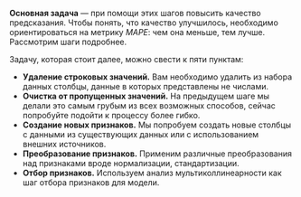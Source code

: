 **Основная задача** — при помощи этих шагов повысить качество предсказания. Чтобы понять, что качество улучшилось, необходимо ориентироваться на метрику *MAPE*: чем она меньше, тем лучше. Рассмотрим шаги подробнее.

Задачу, которая стоит далее, можно свести к пяти пунктам:

* **Удаление строковых значений.** Вам необходимо удалить из набора данных столбцы, данные в которых представлены не числами.
* **Очистка от пропущенных значений.** На предыдущем шаге мы делали это самым грубым из всех возможных способов, сейчас попробуйте подойти к процессу более гибко.
* **Создание новых признаков.** Мы попробуем создать новые столбцы с данными из существующих данных или с использованием внешних источников.
* **Преобразование признаков.** Применим различные преобразования над признаками вроде нормализации, стандартизации.
* **Отбор признаков.** Используем анализ мультиколлинеарности как шаг отбора признаков для модели.